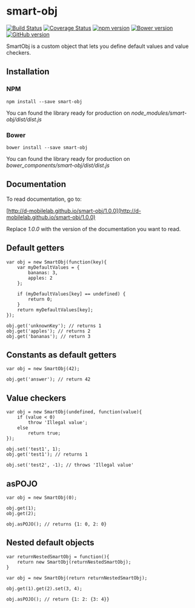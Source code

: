 # smart-obj

[![Build Status](https://travis-ci.org/D-Mobilelab/smart-obj.svg?branch=master&v=2)](https://travis-ci.org/D-Mobilelab/smart-obj)
[![Coverage Status](https://coveralls.io/repos/github/D-Mobilelab/smart-obj/badge.svg?branch=master&v=1)](https://coveralls.io/github/D-Mobilelab/smart-obj?branch=master)
[![npm version](https://badge.fury.io/js/smart-obj.svg)](https://badge.fury.io/js/smart-obj)
[![Bower version](https://badge.fury.io/bo/smart-obj.svg)](https://badge.fury.io/bo/smart-obj)
[![GitHub version](https://badge.fury.io/gh/D-Mobilelab%2Fsmart-obj.svg)](https://badge.fury.io/gh/D-Mobilelab%2Fsmart-obj)

SmartObj is a custom object that lets you define default values and value checkers. 

## Installation

### NPM
```
npm install --save smart-obj
```
You can found the library ready for production on <i>node_modules/smart-obj/dist/dist.js</i>

### Bower
```
bower install --save smart-obj
```
You can found the library ready for production on <i>bower_components/smart-obj/dist/dist.js</i>

## Documentation

To read documentation, go to:

[http://d-mobilelab.github.io/smart-obj/1.0.0](http://d-mobilelab.github.io/smart-obj/1.0.0)

Replace <i>1.0.0</i> with the version of the documentation you want to read.

## Default getters

    var obj = new SmartObj(function(key){
        var myDefaultValues = {
            bananas: 3,
            apples: 2
        };

        if (myDefaultValues[key] == undefined) {
            return 0;
        }
        return myDefaultValues[key];
    });
    
    obj.get('unknownKey'); // returns 1
    obj.get('apples'); // returns 2
    obj.get('bananas'); // return 3

## Constants as default getters

    var obj = new SmartObj(42);
    
    obj.get('answer'); // return 42

## Value checkers

    var obj = new SmartObj(undefined, function(value){
        if (value < 0) 
            throw 'Illegal value';
        else 
            return true;
    });
    
    obj.set('test1', 1);
    obj.get('test1'); // returns 1
    
    obj.set('test2', -1); // throws 'Illegal value'

## asPOJO

    var obj = new SmartObj(0);
    
    obj.get(1);
    obj.get(2);
    
    obj.asPOJO(); // returns {1: 0, 2: 0}

## Nested default objects

    var returnNestedSmartObj = function(){
        return new SmartObj(returnNestedSmartObj);
    }

    var obj = new SmartObj(return returnNestedSmartObj);
    
    obj.get(1).get(2).set(3, 4);
    
    obj.asPOJO(); // return {1: 2: {3: 4}}
